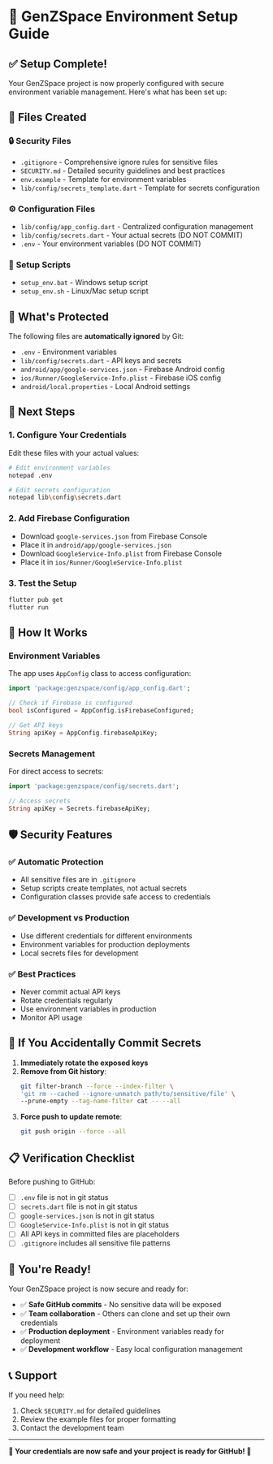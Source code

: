 # 🔐 GenZSpace Environment Setup Guide

## ✅ **Setup Complete!**

Your GenZSpace project is now properly configured with secure environment variable management. Here's what has been set up:

## 📁 **Files Created**

### 🔒 **Security Files**
- `.gitignore` - Comprehensive ignore rules for sensitive files
- `SECURITY.md` - Detailed security guidelines and best practices
- `env.example` - Template for environment variables
- `lib/config/secrets_template.dart` - Template for secrets configuration

### ⚙️ **Configuration Files**
- `lib/config/app_config.dart` - Centralized configuration management
- `lib/config/secrets.dart` - Your actual secrets (DO NOT COMMIT)
- `.env` - Your environment variables (DO NOT COMMIT)

### 🚀 **Setup Scripts**
- `setup_env.bat` - Windows setup script
- `setup_env.sh` - Linux/Mac setup script

## 🔐 **What's Protected**

The following files are **automatically ignored** by Git:
- `.env` - Environment variables
- `lib/config/secrets.dart` - API keys and secrets
- `android/app/google-services.json` - Firebase Android config
- `ios/Runner/GoogleService-Info.plist` - Firebase iOS config
- `android/local.properties` - Local Android settings

## 🚀 **Next Steps**

### 1. **Configure Your Credentials**
Edit these files with your actual values:
```bash
# Edit environment variables
notepad .env

# Edit secrets configuration
notepad lib\config\secrets.dart
```

### 2. **Add Firebase Configuration**
- Download `google-services.json` from Firebase Console
- Place it in `android/app/google-services.json`
- Download `GoogleService-Info.plist` from Firebase Console
- Place it in `ios/Runner/GoogleService-Info.plist`

### 3. **Test the Setup**
```bash
flutter pub get
flutter run
```

## 🔧 **How It Works**

### **Environment Variables**
The app uses `AppConfig` class to access configuration:
```dart
import 'package:genzspace/config/app_config.dart';

// Check if Firebase is configured
bool isConfigured = AppConfig.isFirebaseConfigured;

// Get API keys
String apiKey = AppConfig.firebaseApiKey;
```

### **Secrets Management**
For direct access to secrets:
```dart
import 'package:genzspace/config/secrets.dart';

// Access secrets
String apiKey = Secrets.firebaseApiKey;
```

## 🛡️ **Security Features**

### ✅ **Automatic Protection**
- All sensitive files are in `.gitignore`
- Setup scripts create templates, not actual secrets
- Configuration classes provide safe access to credentials

### ✅ **Development vs Production**
- Use different credentials for different environments
- Environment variables for production deployments
- Local secrets files for development

### ✅ **Best Practices**
- Never commit actual API keys
- Rotate credentials regularly
- Use environment variables in production
- Monitor API usage

## 🚨 **If You Accidentally Commit Secrets**

1. **Immediately rotate the exposed keys**
2. **Remove from Git history**:
   ```bash
   git filter-branch --force --index-filter \
   'git rm --cached --ignore-unmatch path/to/sensitive/file' \
   --prune-empty --tag-name-filter cat -- --all
   ```
3. **Force push to update remote**:
   ```bash
   git push origin --force --all
   ```

## 📋 **Verification Checklist**

Before pushing to GitHub:
- [ ] `.env` file is not in git status
- [ ] `secrets.dart` file is not in git status
- [ ] `google-services.json` is not in git status
- [ ] `GoogleService-Info.plist` is not in git status
- [ ] All API keys in committed files are placeholders
- [ ] `.gitignore` includes all sensitive file patterns

## 🎉 **You're Ready!**

Your GenZSpace project is now secure and ready for:
- ✅ **Safe GitHub commits** - No sensitive data will be exposed
- ✅ **Team collaboration** - Others can clone and set up their own credentials
- ✅ **Production deployment** - Environment variables ready for deployment
- ✅ **Development workflow** - Easy local configuration management

## 📞 **Support**

If you need help:
1. Check `SECURITY.md` for detailed guidelines
2. Review the example files for proper formatting
3. Contact the development team

---

**🔐 Your credentials are now safe and your project is ready for GitHub! 🚀**
